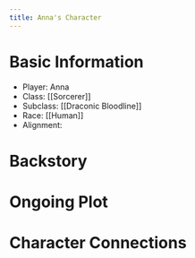 ```yaml
---
title: Anna's Character
---
```

# Basic Information
- Player: Anna
- Class: [[Sorcerer]]
- Subclass: [[Draconic Bloodline]]
- Race: [[Human]]
- Alignment: 
# Backstory 


# Ongoing Plot


# Character Connections